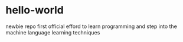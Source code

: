 # hello-world
newbie repo
first official efford to learn programming and 
step into the machine language learning techniques
